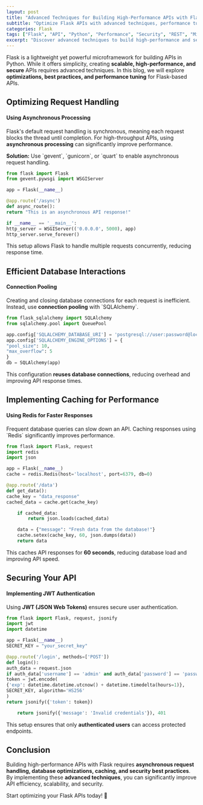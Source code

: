 ```yaml
---
layout: post
title: "Advanced Techniques for Building High-Performance APIs with Flask"
subtitle: "Optimize Flask APIs with advanced techniques, performance tuning, and security best practices"
categories: Flask
tags: ["Flask", "API", "Python", "Performance", "Security", "REST", "Microservices"]
excerpt: "Discover advanced techniques to build high-performance and secure APIs with Flask. Learn about request handling, caching, authentication, and optimization strategies to enhance your Flask applications."
---
```




Flask is a lightweight yet powerful microframework for building APIs in Python. While it offers simplicity, creating **scalable, high-performance, and secure** APIs requires advanced techniques. In this blog, we will explore **optimizations, best practices, and performance tuning** for Flask-based APIs.

## Optimizing Request Handling

#### Using Asynchronous Processing

Flask's default request handling is synchronous, meaning each request blocks the thread until completion. For high-throughput APIs, using **asynchronous processing** can significantly improve performance.

**Solution:** Use &#96;gevent&#96;, &#96;gunicorn&#96;, or &#96;quart&#96; to enable asynchronous request handling.

```python
from flask import Flask
from gevent.pywsgi import WSGIServer

app = Flask(__name__)

@app.route('/async')
def async_route():
return "This is an asynchronous API response!"

if __name__ == '__main__':
http_server = WSGIServer(('0.0.0.0', 5000), app)
http_server.serve_forever()
```

This setup allows Flask to handle multiple requests concurrently, reducing response time.

## Efficient Database Interactions

#### Connection Pooling

Creating and closing database connections for each request is inefficient. Instead, use **connection pooling** with &#96;SQLAlchemy&#96;.

```python
from flask_sqlalchemy import SQLAlchemy
from sqlalchemy.pool import QueuePool

app.config['SQLALCHEMY_DATABASE_URI'] = 'postgresql://user:password@localhost/dbname'
app.config['SQLALCHEMY_ENGINE_OPTIONS'] = {
"pool_size": 10,
"max_overflow": 5
}
db = SQLAlchemy(app)
```

This configuration **reuses database connections**, reducing overhead and improving API response times.

## Implementing Caching for Performance

#### Using Redis for Faster Responses

Frequent database queries can slow down an API. Caching responses using &#96;Redis&#96; significantly improves performance.

```python
from flask import Flask, request
import redis
import json

app = Flask(__name__)
cache = redis.Redis(host='localhost', port=6379, db=0)

@app.route('/data')
def get_data():
cache_key = "data_response"
cached_data = cache.get(cache_key)

    if cached_data:
        return json.loads(cached_data)

    data = {"message": "Fresh data from the database!"}
    cache.setex(cache_key, 60, json.dumps(data))
    return data
```

This caches API responses for **60 seconds**, reducing database load and improving API speed.

## Securing Your API

#### Implementing JWT Authentication

Using **JWT (JSON Web Tokens)** ensures secure user authentication.

```python
from flask import Flask, request, jsonify
import jwt
import datetime

app = Flask(__name__)
SECRET_KEY = "your_secret_key"

@app.route('/login', methods=['POST'])
def login():
auth_data = request.json
if auth_data['username'] == 'admin' and auth_data['password'] == 'password':
token = jwt.encode(
{'exp': datetime.datetime.utcnow() + datetime.timedelta(hours=1)},
SECRET_KEY, algorithm='HS256'
)
return jsonify({'token': token})

    return jsonify({'message': 'Invalid credentials'}), 401
```

This setup ensures that only **authenticated users** can access protected endpoints.

## Conclusion

Building high-performance APIs with Flask requires **asynchronous request handling, database optimizations, caching, and security best practices**. By implementing these **advanced techniques**, you can significantly improve API efficiency, scalability, and security.

Start optimizing your Flask APIs today! 🚀  
